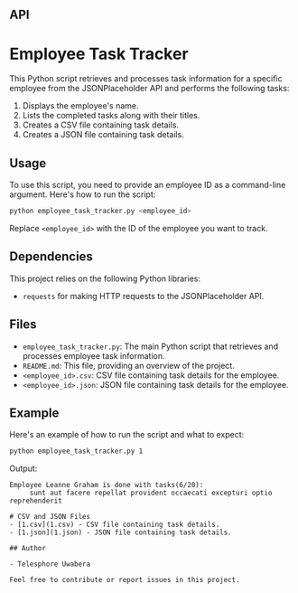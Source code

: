 ## API


# Employee Task Tracker

This Python script retrieves and processes task information for a specific employee from the JSONPlaceholder API and performs the following tasks:

1. Displays the employee's name.
2. Lists the completed tasks along with their titles.
3. Creates a CSV file containing task details.
4. Creates a JSON file containing task details.

## Usage

To use this script, you need to provide an employee ID as a command-line argument. Here's how to run the script:

```bash
python employee_task_tracker.py <employee_id>
```

Replace `<employee_id>` with the ID of the employee you want to track.

## Dependencies

This project relies on the following Python libraries:

- `requests` for making HTTP requests to the JSONPlaceholder API.

## Files

- `employee_task_tracker.py`: The main Python script that retrieves and processes employee task information.
- `README.md`: This file, providing an overview of the project.
- `<employee_id>.csv`: CSV file containing task details for the employee.
- `<employee_id>.json`: JSON file containing task details for the employee.

## Example

Here's an example of how to run the script and what to expect:

```bash
python employee_task_tracker.py 1
```

Output:

```
Employee Leanne Graham is done with tasks(6/20):
     sunt aut facere repellat provident occaecati excepturi optio reprehenderit

# CSV and JSON Files
- [1.csv](1.csv) - CSV file containing task details.
- [1.json](1.json) - JSON file containing task details.

## Author

- Telesphore Uwabera

Feel free to contribute or report issues in this project.

```
